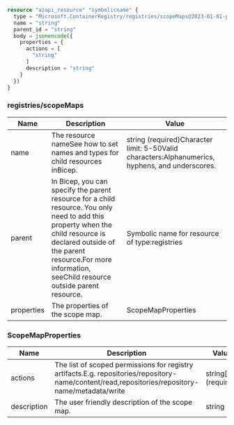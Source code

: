 ```terraform
resource "azapi_resource" "symbolicname" {
  type = "Microsoft.ContainerRegistry/registries/scopeMaps@2023-01-01-preview"
  name = "string"
  parent_id = "string"
  body = jsonencode({
    properties = {
      actions = [
        "string"
      ]
      description = "string"
    }
  })
}

```

### registries/scopeMaps

| Name | Description | Value |
|-|-|-|
| name | The resource nameSee how to set names and types for child resources inBicep. | string (required)Character limit: 5-50Valid characters:Alphanumerics, hyphens, and underscores. |
| parent | In Bicep, you can specify the parent resource for a child resource. You only need to add this property when the child resource is declared outside of the parent resource.For more information, seeChild resource outside parent resource. | Symbolic name for resource of type:registries |
| properties | The properties of the scope map. | ScopeMapProperties |


### ScopeMapProperties

| Name | Description | Value |
|-|-|-|
| actions | The list of scoped permissions for registry artifacts.E.g. repositories/repository-name/content/read,repositories/repository-name/metadata/write | string[] (required) |
| description | The user friendly description of the scope map. | string |


